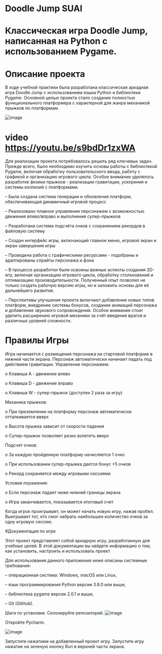 # Doodle Jump SUAI
# Классическая игра Doodle Jump, написанная на Python с использованием Pygame.
# Описание проекта 
В ходе учебной практики была разработана классическая
аркадная игра Doodle Jump с использованием языка Python и библиотеки Pygame. Основной целью проекта стало создание полностью функционального платформера с характерной для жанра механикой прыжков по платформам.

![image](https://github.com/user-attachments/assets/069921c5-89d5-44bc-900e-16c3342f4041)

# video https://youtu.be/s9bdDr1zxWA

Для реализации проекта потребовалось решить ряд ключевых
задач. Прежде всего, было необходимо изучить основы работы с библиотекой Pygame, включая обработку пользовательского ввода, работу с графикой и организацию игрового цикла. Особое внимание уделялось разработке физики прыжков - реализации гравитации, ускорения и системы коллизий с платформами.

–	Была создана система генерации и обновления платформ, обеспечивающая динамичный игровой процесс

–	Реализовано плавное управление персонажем с возможностью движения влево/вправо и выполнения супер-прыжков

–	Разработана система подсчёта очков с сохранением рекордов в файловую систему

–	Создан интерфейс игры, включающий главное меню, игровой экран и экран завершения игры

–	Проведена работа с графическими ресурсами - подобраны и адаптированы спрайты персонажа и фона

–	В процессе разработки были освоены важные аспекты создания 2D-игр, включая организацию игрового цикла, обработку столкновений и оптимизацию производительности. Полученный опыт позволил не только создать рабочую версию игры, но и заложить основы для её дальнейшего развития.

–	Перспективы улучшения проекта включают добавление новых типов платформ, внедрение системы бонусов, создание анимаций персонажа и добавление звукового сопровождения. Особое внимание стоит уделить расширению игровой механики за счёт введения врагов и различных уровней сложности.

# Правилы Игры
Игра начинается с размещения персонажа на стартовой платформе в нижней части экрана. Персонаж автоматически начинает падать под действием гравитации.
Управление персонажем:

o	Клавиша A - движение влево

o	Клавиша D - движение вправо

o	Клавиша W - супер-прыжок (доступен 2 раза за игру)

Механика прыжков:

o	При приземлении на платформу персонаж автоматически отталкивается вверх

o	Высота прыжка зависит от скорости падения

o	Супер-прыжок позволяет резко взлететь вверх

Подсчет очков:

o	За каждую пройденную платформу начисляется 1 очко

o	При использовании супер-прыжка дается бонус +5 очков

o	Рекорд сохраняется между игровыми сессиями

Условия поражения:

o	Если персонаж падает ниже нижней границы экрана

o	Игра заканчивается, показывается итоговый счет

Когда игрок проигрывает, он может начать новую игру, нажав пробел. Выигрывает тот, кто смог набрать наибольшее количество очков за одну игровую сессию.

#Документация по игре

Этот проект представляет собой аркадную игру, разработанную для учебных целей. В этой документации вы найдете информацию о том, как установить, настроить и использовать проект

Для использования данного приложения ниже описаны системные требования:

–	операционная система: Windows, macOS или Linux,

–	язык программирования Python версии 3.8.0 или выше,

–	библиотека pygame версии 2.0.1 и выше,

–	Git (GitHub).

Шаги по установке. Склонируйте репозиторий. 
![image](https://github.com/user-attachments/assets/239191ba-b30f-45ee-8b0e-6c1613c595d4)






Откройте Pycharm. 
 
![image](https://github.com/user-attachments/assets/522829d9-a84f-4acc-9fee-e2c0531081b4)

Запустите нажатием на добавленный проект игру. Запустите игру нажатие на зеленую кнопку Run в верхней части экрана.

